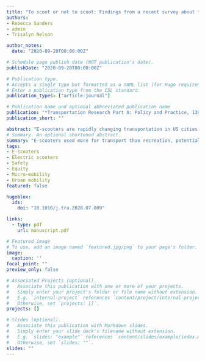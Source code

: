 ```yaml
---
title: "To scoot or not to scoot: Findings from a recent survey about the benefits and barriers of using E-scooters for riders and non-rider"
authors:
- Rebecca Sanders
- admin
- Trisalyn Nelson 

author_notes:
  date: "2020-09-20T00:00:00Z"

# Schedule page publish date (NOT publication's date).
publishDate: "2020-09-20T00:00:00Z"

# Publication type.
# Accepts a single type but formatted as a YAML list (for Hugo requirements).
# Enter a publication type from the CSL standard.
publication_types: ["article-journal"]

# Publication name and optional abbreviated publication name
publication: "*Transportation Research Part A: Policy and Practice, 139*"
publication_short: ""

abstract: "E-scooters are rapidly changing transportation in US cities and university campuses. Hailed as a convenient, inexpensive solution for “last mile” and other short trips, e-scooters are available in over 100 US cities and were used for nearly forty million trips in 2018. Yet relatively little is known about e-scooter use, including who uses them, for which types of trips, and the perceived benefits and barriers related to e-scooters. This information is particularly important in light of concerns about safety and the loss of physical activity (PA) due to replacing walking and biking with e-scooting. In this paper, we aim to characterize trends in the barriers and benefits related to e-scooter use within a professional population. We surveyed 1,256 university staff in Tempe, AZ, finding that 36% of respondents had ridden e-scooters and 40% indicated that they would do so outside of campus in the next year. Overwhelmingly, e-scooters are seen as a convenient way to travel, particularly in the heat and compared to walking. However, demographic differences were notable, particularly regarding barriers. African American and non-white Hispanic respondents were significantly more likely than non-Hispanic white respondents to intend to try e-scooters and to be unhappy with current transportation options. E-scooters are also associated with concerns about traffic safety – particularly for women – and barriers related to being able to find working equipment when needed. These findings suggest that e-scooters fill an important transportation niche and may contribute to transportation equity, and that efforts to address barriers could further enhance that contribution."
# Summary. An optional shortened abstract.
summary: "E-scooters used more for transport than recreation, potentially filling a niche. Also viewed as convenient, faster, and better in hot weather than walking.  Non-white non-riders significantly more likely to intend to try e-scooters. E-scooters disproportionately replace walking and bicycling for all trip types. Women significantly more likely to cite safety-related barriers to e-scooter use."
tags:
- E-scooters
- Electric scooters
- Safety
- Equity
- Micro-mobility
- Urban mobility
featured: false

hugoblox:
  ids:
    doi: "10.1016/j.tra.2020.07.009"

links:
  - type: pdf
    url: manuscript.pdf

# Featured image
# To use, add an image named `featured.jpg/png` to your page's folder. 
image:
  caption: ''
focal_point: ""
preview_only: false

# Associated Projects (optional).
#   Associate this publication with one or more of your projects.
#   Simply enter your project's folder or file name without extension.
#   E.g. `internal-project` references `content/project/internal-project/index.md`.
#   Otherwise, set `projects: []`.
projects: []

# Slides (optional).
#   Associate this publication with Markdown slides.
#   Simply enter your slide deck's filename without extension.
#   E.g. `slides: "example"` references `content/slides/example/index.md`.
#   Otherwise, set `slides: ""`.
slides: ""
---
```

  
